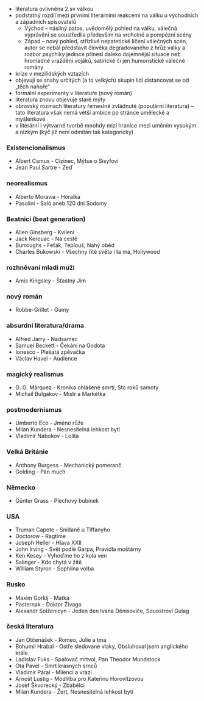 * literatura ovlivněna 2.sv válkou
* podstatný rozdíl mezi prvními literárními reakcemi na válku u východních a západních spisovatelů
  * Východ 	– násilný patos, uvědomělý pohled na válku, válečná vyprávění se soustředila především na vrcholné a pompézní scény 
  * Západ – nový pohled, střízlivé nepatetické líčení válečných scén, autor se nebál představit člověka degradovaného z hrůz války a rozbor psychiky jedince přinesl daleko dojemnější 	situace než hromadné vraždění vojáků, satirické či jen humoristické válečné romány
* krize v mezilidských vztazích
* objevují se snahy určitých (a to velkých) skupin lidí distancovat se od „těch nahoře“
* formální experimenty v literatuře (nový román)
* literatura znovu objevuje staré mýty
* obrovský rozmach literatury řemeslně zvládnuté (populární literatura) – tato literatura však nemá větší ambice po stránce umělecké a myšlenkové
* v literární i výtvarné tvorbě mnohdy mizí hranice mezi uměním vysokým a nízkým (kýč již není odmítán tak kategoricky)

### Existencionalismus
* Albert Camus - Cizinec, Mýtus o Sisyfovi
* Jean Paul Sartre - Zeď

### neorealismus
* Alberto Moravia - Horalka
* Pasolini - Saló aneb 120 dní Sodomy

### Beatnici (beat generation)
* Allen Ginsberg - Kvílení
* Jack Kerouac - Na cestě
* Burroughs - Feťák, Teplouš, Nahý oběd
* Charles Bukowski - Všechny řitě světa i ta má, Hollywood

### rozhněvaní mladí muži
* Amis Kingsley - Šťastný Jim

### nový román
* Robbe-Grillet - Gumy

### absurdní literatura/drama
* Alfred Jarry - Nadsamec
* Samuel Beckett - Čekání na Godota
* Ionesco - Plešatá zpěvačka
* Václav Havel - Audience

### magický realismus
* G. G. Márquez - Kronika ohlášené smrti, Sto roků samoty
* Michail Bulgakov - Mistr a Markétka

### postmodernismus
* Umberto Eco - Jméno růže
* Milan Kundera - Nesnesitelná lehkost bytí
* Vladimir Nabokov - Lolita

### Velká Británie
* Anthony Burgess - Mechanický pomeranč
* Golding - Pán much

### Německo
* Günter Grass - Plechový bubínek

### USA
* Truman Capote - Snídaně u Tiffanyho
* Doctorow - Ragtime
* Joseph Heller - Hlava XXII
* John Irving - Svět podle Garpa, Pravidla moštárny
* Ken Kesey - Vyhoďme ho z kola ven
* Salinger - Kdo chytá v žitě
* William Styron - Sophiina volba

### Rusko
* Maxim Gorkij - Matka
* Pasternak - Doktor Živago
* Alexandr Solženicyn - Jeden den Ivana Děnisoviče, Souostroví Gulag

### česká literatura
* Jan Otčenášek - Romeo, Julie a tma
* Bohumil Hrabal - Ostře sledované vlaky, Obsluhoval jsem anglického krále
* Ladislav Fuks - Spalovač mrtvol, Pan Theodor Mundstock
* Ota Pavel - Smrt krásných srnců
* Vladimír Páral - Milenci a vrazi
* Arnošt Lustig - Modlitba pro Kateřinu Horovitzovou
* Josef Škvorecký - Zbabělci
* Milan Kundera - Žert, Nesnesitelná lehkost bytí